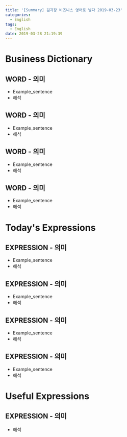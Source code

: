 ```yaml
---
title: '[Summary] 김과장 비즈니스 영어로 날다 2019-03-23'
categories:
  - English
tags:
  - English
date: 2019-03-28 21:19:39
---
```


# Business Dictionary

## WORD - 의미
- Example_sentence
- 해석

## WORD - 의미
- Example_sentence
- 해석

## WORD - 의미
- Example_sentence
- 해석

## WORD - 의미
- Example_sentence
- 해석

# Today's Expressions

## EXPRESSION - 의미
- Example_sentence
- 해석

## EXPRESSION - 의미
- Example_sentence
- 해석

## EXPRESSION - 의미
- Example_sentence
- 해석

## EXPRESSION - 의미
- Example_sentence
- 해석

# Useful Expressions

## EXPRESSION - 의미
- 해석
